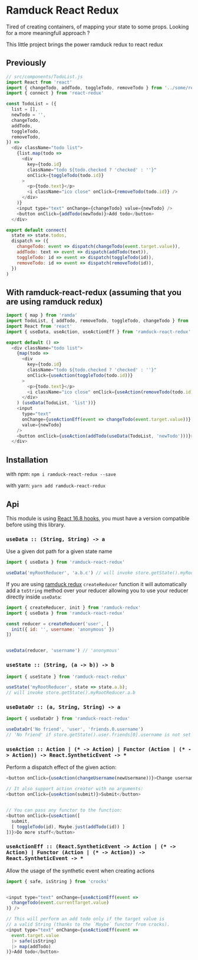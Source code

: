 Ramduck React Redux
===================

Tired of creating containers, of mapping your state to some props. Looking
for a more meaningfull approach ?

This little project brings the power ramduck redux to react redux

## Previously

```js
// src/components/TodoList.js
import React from 'react'
import { changeTodo, addTodo, toggleTodo, removeTodo } from '../some/reducer/todo'
import { connect } from 'react-redux'

const TodoList = ({
  list = [],
  newTodo = '',
  changeTodo,
  addTodo,
  toggleTodo,
  removeTodo,
}) =>
  <div className="todo list">
    {list.map(todo =>
      <div
        key={todo.id}
        className="todo ${todo.checked ? 'checked' : ''}"
        onClick={toggleTodo(todo.id)}
      >
        <p>{todo.text}</p>
        <i className="ico close" onClick={removeTodo(todo.id)} />
      </div>
    )}
    <input type="text" onChange={changeTodo} value={newTodo} />
    <button onClick={addTodo(newTodo)}>Add todo</button>
  </div>

export default connect(
  state => state.todos,
  dispatch => ({
    changeTodo: event => dispatch(changeTodo(event.target.value)),
    addTodo: text => event => dispatch(addTodo(text)),
    toggleTodo: id => event => dispatch(toggleTodo(id)),
    removeTodo: id => event => dispatch(removeTodo(id)),
  })
)
```


## With ramduck-react-redux (assuming that you are using ramduck redux)

```js
import { map } from 'ramda'
import TodoList, { addTodo, removeTodo, toggleTodo, changeTodo } from '../some/reducer/todos'
import React from 'react'
import { useData, useAction, useActionEff } from 'ramduck-react-redux'

export default () =>
  <div className="todo list">
    {map(todo =>
      <div
        key={todo.id}
        className="todo ${todo.checked ? 'checked' : ''}"
        onClick={useAction(toggleTodo(todo.id))}
      >
        <p>{todo.text}</p>
        <i className="ico close" onClick={useAction(removeTodo(todo.id))} />
      </div>
    ) (useData(TodoList, 'list'))}
    <input
      type="text"
      onChange={useActionEff(event => changeTodo(event.target.value))} 
      value={newTodo}
    />
    <button onClick={useAction(addTodo(useData(TodoList, 'newTodo')))}>Add todo</button>
  </div>
```

## Installation


with npm: `npm i ramduck-react-redux --save`

with yarn: `yarn add ramduck-react-redux`

## Api

This module is using [React 16.8 hooks](https://reactjs.org/docs/hooks-reference.html), you must have
a version compatible before using this library.


### `useData :: (String, String) -> a`

Use a given dot path for a given state name

```js
import { useData } from 'ramduck-react-redux'

useData('myRootReducer', 'a.b.c') // will invoke store.getState().myRootReducer.a.b.c
```

If you are using [ramduck redux](https://www.npmjs.com/package/ramduck-redux) `createReducer` function
it will automatically add a `toString` method over your reducer allowing you to use
your reducer directly inside `useData`:

```js
import { createReducer, init } from 'ramduck-redux'
import { useData } from 'ramduck-react-redux'

const reducer = createReducer('user', [
  init({ id: '', username: 'anonymous' })
])


useData(reducer, 'username') // 'anonymous'
```

### `useState :: (String, (a -> b)) -> b`

```js
import { useState } from 'ramduck-react-redux'

useState('myRootReducer', state => state.a.b);
// will invoke store.getState().myRootReducer.a.b
```

### `useDataOr :: (a, String, String) -> a`

```js
import { useDataOr } from 'ramduck-react-redux'

useDataOr('No friend', 'user', 'friends.0.username')
// 'No friend' if store.getState().user.friends[0].username is not set
```

### `useAction :: Action | (* -> Action) | Functor (Action | (* -> Action)) -> React.SyntheticEvent -> *`

Perform a dispatch effect of the given action:

```js
<button onClick={useAction(changeUsername(newUsermane))}>Change username</button>

// It also support action creator with no arguments:
<button onClick={useAction(submit)}>Submit</button>


// You can pass any functor to the function:
<button onClick={useAction([
  submit,
  [ toggleTodo(id), Maybe.just(addTodo(id)) ]
])}>Do more stuff</button>
```

### `useActionEff :: (React.SyntheticEvent -> Action | (* -> Action) | Functor (Action | (* -> Action)) -> React.SyntheticEvent -> *`

Allow the usage of the synthetic event when creating actions

```js
import { safe, isString } from 'crocks'


<input type="text" onChange={useActionEff(event =>
  changeTodo(event.currentTarget.value)
)} />

// This will perform an add todo only if the target value is
// a valid String (thanks to the `Maybe` functor from crocks).
<input type="text" onChange={useActionEff(event =>
  event.target.value
  |> safe(isString)
  |> map(addTodo)
)}>Add todo</button>
```
